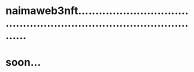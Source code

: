 # naimaweb3nft...........................................................................................
# soon...
